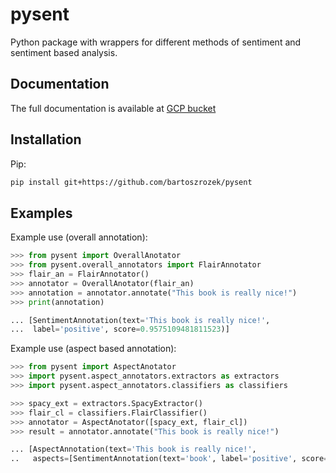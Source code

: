 # pysent

Python package with wrappers for different methods of sentiment and sentiment based analysis.

## Documentation

The full documentation is available at [GCP bucket](https://storage.googleapis.com/nlp_bucket420/html/index.html?fbclid=IwAR0AyYC11tef7D4MWJXs5mKOetqCiekaooKSrjSgS2Egslzwie6L3SsRb9w)

## Installation

Pip:

```sh
pip install git+https://github.com/bartoszrozek/pysent
```

## Examples

Example use (overall annotation):

```python
>>> from pysent import OverallAnotator
>>> from pysent.overall_annotators import FlairAnnotator
>>> flair_an = FlairAnnotator()
>>> annotator = OverallAnotator(flair_an)
>>> annotation = annotator.annotate("This book is really nice!")
>>> print(annotation)

... [SentimentAnnotation(text='This book is really nice!',
...  label='positive', score=0.9575109481811523)]
```

Example use (aspect based annotation):

```python
>>> from pysent import AspectAnotator
>>> import pysent.aspect_annotators.extractors as extractors
>>> import pysent.aspect_annotators.classifiers as classifiers

>>> spacy_ext = extractors.SpacyExtractor()
>>> flair_cl = classifiers.FlairClassifier()
>>> annotator = AspectAnotator([spacy_ext, flair_cl])
>>> result = annotator.annotate("This book is really nice!")

... [AspectAnnotation(text='This book is really nice!',
..   aspects=[SentimentAnnotation(text='book', label='positive', score=0.9575109481811523)])]
```

